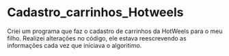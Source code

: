 # Cadastro_carrinhos_Hotweels

Criei um programa que faz o cadastro de carrinhos da HotWeels para o meu filho.
Realizei alterações no código, ele estava reescrevendo as informações cada vez que iniciava o algoritimo.
